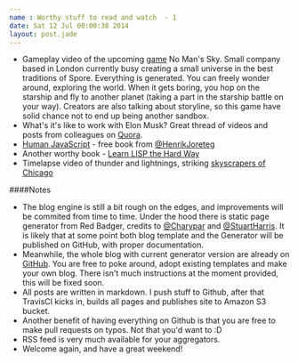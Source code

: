 ```yaml
---
name : Worthy stuff to read and watch  - 1
date: Sat 12 Jul 00:00:38 2014
layout: post.jade
---
```


* Gameplay video of the upcoming [game](https://www.youtube.com/watch?v=MZO40WBNA60) No Man's Sky. Small company based in London currently busy creating a small universe in the best traditions of Spore. Everything is generated. You can freely wonder around, exploring the world. When it gets boring, you hop on the starship and fly to another planet (taking a part in the starship battle on your way). Creators are also talking about storyline, so this game have solid chance not to end up being another sandbox.
* What's it's like to work with Elon Musk? Great thread of videos and posts from colleagues on [Quora](http://www.quora.com/Elon-Musk/What-is-it-like-to-work-with-Elon-Musk).
* [Human JavaScript](http://read.humanjavascript.com) - free book from [@HenrikJoreteg](http://twitter.com/henrikjoreteg)
* Another worthy book - [Learn LISP the Hard Way](http://learnlispthehardway.org)
* Timelapse video of thunder and lightnings, striking [skyscrapers of Chicago](https://vimeo.com/99810138)

####Notes
* The blog engine is still a bit rough on the edges, and improvements will be commited from time to time. Under the hood there is static page generator from Red Badger, credits to [@Charypar](https://twitter.com/charypar) and [@StuartHarris](https://twitter.com/stuartharris). It is likely that at some point both blog template and the Generator will be published on GitHub, with proper documentation.
* Meanwhile, the whole blog with current generator version are already on [GitHub](https://github.com/asavin/alexsavin.me). You are free to poke around, adopt existing templates and make your own blog. There isn't much instructions at the moment provided, this will be fixed soon.
* All posts are written in markdown. I push stuff to Github, after that TravisCI kicks in, builds all pages and publishes site to Amazon S3 bucket.
* Another benefit of having everything on Github is that you are free to make pull requests on typos. Not that you'd want to :D
* RSS feed is very much available for your aggregators.
* Welcome again, and have a great weekend!
